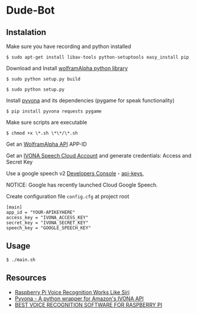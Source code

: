 # Dude-Bot

## Instalation

Make sure you have recording and python installed

    $ sudo apt-get install libav-tools python-setuptools easy_install pip

Download and Install [wolframAlpha python library](https://github.com/jaraco/wolframalpha)

    $ sudo python setup.py build

    $ sudo python setup.py

Install [pyvona](https://github.com/zbears/pyvona) and its dependencies (pygame for speak functionality)

    $ pip install pyvona requests pygame

Make sure scripts are executable

    $ chmod +x \*.sh \*\*/\*.sh

Get an [WolframAlpha API](http://products.wolframalpha.com/api/) APP-ID

Get an [IVONA Speech Cloud Account](https://www.ivona.com/us/for-business/speech-cloud/) and generate credentials: Access and Secret Key

Use a google speech v2 [Developers Console](https://console.developers.google.com/apis/library) - [api-keys](http://www.chromium.org/developers/how-tos/api-keys),

NOTICE: Google has recently launched Cloud Google Speech.

Create configuration file `config.cfg` at project root

```
[main]
app_id = "YOUR-APIKEYHERE"
access_key = "IVONA_ACCESS_KEY"
secret_key = "IVONA_SECRET_KEY"
speech_key = "GOOGLE_SPEECH_KEY"
```

## Usage

    $ ./main.sh

## Resources

- [Raspberry Pi Voice Recognition Works Like Siri](https://oscarliang.com/raspberry-pi-voice-recognition-works-like-siri/)
- [Pyvona - A python wrapper for Amazon's IVONA API](http://zacharybears.com/pyvona/)
- [BEST VOICE RECOGNITION SOFTWARE FOR RASPBERRY PI](http://diyhacking.com/best-voice-recognition-software-for-raspberry-pi/)
